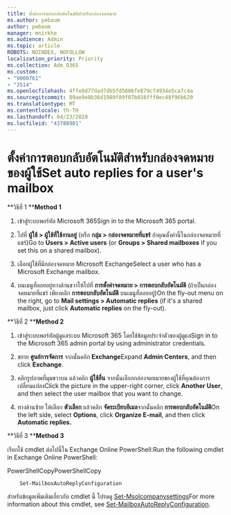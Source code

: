 ```yaml
---
title: ตั้งค่าการตอบกลับอัตโนมัติสำหรับกล่องจดหมาย
ms.author: pebaum
author: pebaum
manager: mnirkhe
ms.audience: Admin
ms.topic: article
ROBOTS: NOINDEX, NOFOLLOW
localization_priority: Priority
ms.collection: Adm_O365
ms.custom:
- "9000761"
- "3514"
ms.openlocfilehash: 4ffe8d77dad7db5fd5806fe879cf4934e5ca7c4a
ms.sourcegitcommit: 89ae9e8b36d1980f89f07b016fff0ec48f96b620
ms.translationtype: MT
ms.contentlocale: th-TH
ms.lasthandoff: 04/23/2020
ms.locfileid: "43788901"
---
```

# <a name="set-auto-replies-for-a-users-mailbox"></a><span data-ttu-id="cc4b0-102">ตั้งค่าการตอบกลับอัตโนมัติสำหรับกล่องจดหมายของผู้ใช้</span><span class="sxs-lookup"><span data-stu-id="cc4b0-102">Set auto replies for a user's mailbox</span></span>

<span data-ttu-id="cc4b0-103">\*\*วิธีที่ 1 \*\*</span><span class="sxs-lookup"><span data-stu-id="cc4b0-103">**Method 1**</span></span>

1. <span data-ttu-id="cc4b0-104">เข้าสู่ระบบพอร์ทัล Microsoft 365</span><span class="sxs-lookup"><span data-stu-id="cc4b0-104">Sign in to the Microsoft 365 portal.</span></span>

2. <span data-ttu-id="cc4b0-105">ไปที่ **ผู้ใช้ > ผู้ใช้ที่ใช้งานอยู่** (หรือ **กลุ่ม > กล่องจดหมายที่แชร์** ถ้าคุณตั้งค่านี้ในกล่องจดหมายที่แชร์)</span><span class="sxs-lookup"><span data-stu-id="cc4b0-105">Go to **Users > Active users** (or **Groups > Shared mailboxes** if you set this on a shared mailbox).</span></span>

3. <span data-ttu-id="cc4b0-106">เลือกผู้ใช้ที่มีกล่องจดหมาย Microsoft Exchange</span><span class="sxs-lookup"><span data-stu-id="cc4b0-106">Select a user who has a Microsoft Exchange mailbox.</span></span>

4. <span data-ttu-id="cc4b0-107">บนเมนูที่ลอยอยู่ทางด้านขวาให้ไปที่ **การตั้งค่าจดหมาย > การตอบกลับอัตโนมัติ** (ถ้าเป็นกล่องจดหมายที่แชร์ เพียงคลิก **การตอบกลับอัตโนมัติ** บนเมนูที่ลอยอยู่)</span><span class="sxs-lookup"><span data-stu-id="cc4b0-107">On the fly-out menu on the right, go to **Mail settings > Automatic replies** (if it's a shared mailbox, just click **Automatic replies** on the fly-out).</span></span>

<span data-ttu-id="cc4b0-108">\*\*วิธีที่ 2 \*\*</span><span class="sxs-lookup"><span data-stu-id="cc4b0-108">**Method 2**</span></span>

1. <span data-ttu-id="cc4b0-109">เข้าสู่ระบบพอร์ทัลผู้ดูแลระบบ Microsoft 365 โดยใช้ข้อมูลประจําตัวของผู้ดูแล</span><span class="sxs-lookup"><span data-stu-id="cc4b0-109">Sign in to the Microsoft 365 admin portal by using administrator credentials.</span></span>

2. <span data-ttu-id="cc4b0-110">ขยาย **ศูนย์การจัดการ** จากนั้นคลิก **Exchange**</span><span class="sxs-lookup"><span data-stu-id="cc4b0-110">Expand **Admin Centers**, and then click **Exchange**.</span></span>

3. <span data-ttu-id="cc4b0-111">คลิกรูปภาพที่มุมขวาบน แล้วคลิก **ผู้ใช้อื่น** จากนั้นเลือกกล่องจดหมายของผู้ใช้ที่คุณต้องการเปลี่ยนแปลง</span><span class="sxs-lookup"><span data-stu-id="cc4b0-111">Click the picture in the upper-right corner, click **Another User**, and then select the user mailbox that you want to change.</span></span>

4. <span data-ttu-id="cc4b0-112">ทางด้านซ้าย ให้เลือก **ตัวเลือก** แล้วคลิก **จัดระเบียบอีเมล**จากนั้นคลิก **การตอบกลับอัตโนมัติ**</span><span class="sxs-lookup"><span data-stu-id="cc4b0-112">On the left side, select **Options**, click **Organize E-mail**, and then click **Automatic replies.**</span></span>

<span data-ttu-id="cc4b0-113">\*\*วิธีที่ 3 \*\*</span><span class="sxs-lookup"><span data-stu-id="cc4b0-113">**Method 3**</span></span>

<span data-ttu-id="cc4b0-114">เรียกใช้ cmdlet ต่อไปนี้ใน Exchange Online PowerShell:</span><span class="sxs-lookup"><span data-stu-id="cc4b0-114">Run the following cmdlet in Exchange Online PowerShell:</span></span>

<span data-ttu-id="cc4b0-115">PowerShellCopy</span><span class="sxs-lookup"><span data-stu-id="cc4b0-115">PowerShellCopy</span></span>

```
    Set-MailboxAutoReplyConfiguration
```

<span data-ttu-id="cc4b0-116">สำหรับข้อมูลเพิ่มเติมเกี่ยวกับ cmdlet นี้ โปรดดู [Set-Msolcompanysettings](https://docs.microsoft.com/powershell/module/exchange/mailboxes/set-mailboxautoreplyconfiguration)</span><span class="sxs-lookup"><span data-stu-id="cc4b0-116">For more information about this cmdlet, see [Set-MailboxAutoReplyConfiguration](https://docs.microsoft.com/powershell/module/exchange/mailboxes/set-mailboxautoreplyconfiguration).</span></span>
